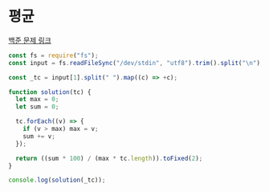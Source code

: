 # 평균

[백준 문제 링크](https://www.acmicpc.net/problem/1546)

```javascript
const fs = require("fs");
const input = fs.readFileSync("/dev/stdin", "utf8").trim().split("\n");

const _tc = input[1].split(" ").map((c) => +c);

function solution(tc) {
  let max = 0;
  let sum = 0;

  tc.forEach((v) => {
    if (v > max) max = v;
    sum += v;
  });

  return ((sum * 100) / (max * tc.length)).toFixed(2);
}

console.log(solution(_tc));
```
